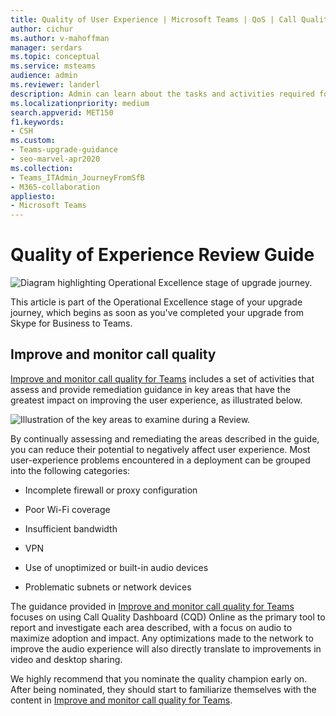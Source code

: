```yaml
---
title: Quality of User Experience | Microsoft Teams | QoS | Call Quality 
author: cichur
ms.author: v-mahoffman
manager: serdars
ms.topic: conceptual
ms.service: msteams
audience: admin
ms.reviewer: landerl
description: Admin can learn about the tasks and activities required for monitoring quality and usage of Microsoft Teams.
ms.localizationpriority: medium
search.appverid: MET150
f1.keywords:
- CSH
ms.custom: 
- Teams-upgrade-guidance
- seo-marvel-apr2020
ms.collection: 
- Teams_ITAdmin_JourneyFromSfB
- M365-collaboration
appliesto:
- Microsoft Teams
---
```


# Quality of Experience Review Guide

![Diagram highlighting Operational Excellence stage of upgrade journey.](media/upgrade-banner-op-excellence.png "Stages of the upgrade journey, with emphasis on the Operational Excellence stage")

This article is part of the Operational Excellence stage of your upgrade journey, which begins as soon as you've completed your upgrade from Skype for Business to Teams.

## Improve and monitor call quality

[Improve and monitor call quality for Teams](monitor-call-quality-qos.md) includes a set of activities that assess and provide remediation guidance in key areas that have the greatest impact on improving the user experience, as illustrated below.

![Illustration of the key areas to examine during a Review.](media/plan-my-service-management-image2.png "The key areas to examine during a Quality of Experience Review: audio, reliability, and user survey results.")

By continually assessing and remediating the areas described in the guide, you can reduce their potential to negatively affect user experience. Most user-experience problems encountered in a deployment can be grouped into the following categories:

- Incomplete firewall or proxy configuration

- Poor Wi-Fi coverage

- Insufficient bandwidth

- VPN

- Use of unoptimized or built-in audio devices

- Problematic subnets or network devices

The guidance provided in [Improve and monitor call quality for Teams](monitor-call-quality-qos.md) focuses on using Call Quality Dashboard (CQD) Online as the primary tool to report and investigate each area described, with a focus on audio to maximize adoption and impact. Any optimizations made to the network to improve the audio experience will also directly translate to improvements in video and desktop sharing.

We highly recommend that you nominate the quality champion early on. After being nominated, they should start to familiarize themselves with the content in [Improve and monitor call quality for Teams](monitor-call-quality-qos.md).

<!--ENDOFSECTION-->
